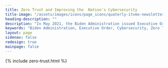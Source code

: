 ```yaml
---
title: Zero Trust and Improving the  Nation's Cybersecurity
title-image: "/assets/images/icons/page_icons/quaterly-itvmo-newsletter.svg"
heading-description: ""
description: "In May 2021, the Biden Administration issued Executive Order 14028, revolutionizing U.S. federal cybersecurity with a focus on Zero Trust security. This model, based on Never trust, always verify, mandates stringent verification for all access attempts within government networks, regardless of origin. Emphasizing a continuous, multifaceted approach, Zero Trust requires a blend of technologies and practices, marking a significant departure from traditional cybersecurity strategies towards a more secure, resilient governmental infrastructure."
keywords: "Biden Administration, Executive Order, Cybersecurity, Zero Trust, Security Model, Continuous Verification, CISA, NIST, Supply Chain, Access Controls"
layout: page
sidenav: false
redesign: true
mainpage: false
---
```

{% include zero-trust.html %}